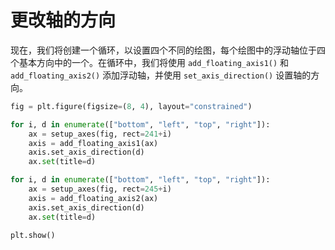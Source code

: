 # 更改轴的方向

现在，我们将创建一个循环，以设置四个不同的绘图，每个绘图中的浮动轴位于四个基本方向中的一个。在循环中，我们将使用 `add_floating_axis1()` 和 `add_floating_axis2()` 添加浮动轴，并使用 `set_axis_direction()` 设置轴的方向。

```python
fig = plt.figure(figsize=(8, 4), layout="constrained")

for i, d in enumerate(["bottom", "left", "top", "right"]):
    ax = setup_axes(fig, rect=241+i)
    axis = add_floating_axis1(ax)
    axis.set_axis_direction(d)
    ax.set(title=d)

for i, d in enumerate(["bottom", "left", "top", "right"]):
    ax = setup_axes(fig, rect=245+i)
    axis = add_floating_axis2(ax)
    axis.set_axis_direction(d)
    ax.set(title=d)

plt.show()
```
